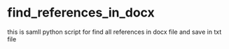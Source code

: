 # find_references_in_docx
this is samll python script for find all references in docx file and save in txt file

